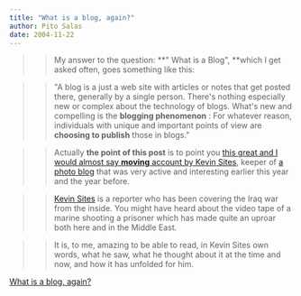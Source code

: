 ```yaml
---
title: "What is a blog, again?"
author: Pito Salas
date: 2004-11-22
---
```



>>

>> My answer to the question: **" What is a Blog", **which I get asked often,
goes something like this:

>>

>> "A blog is a just a web site with articles or notes that get posted there,
generally by a single person. There's nothing especially new or complex about
the technology of blogs. What's new and compelling is the **blogging
phenomenon** : For whatever reason, individuals with unique and important
points of view are **choosing to publish** those in blogs."

>>

>> Actually **the point of this post** is to point you [this great and I would
almost say **moving** account by Kevin
Sites](<http://www.kevinsites.net/2004_11_21_archive.html#110107420331292115>),
keeper of [a photo blog](<http://www.kevinsites.net/>) that was very active
and interesting earlier this year and the year before.

>>

>> [Kevin Sites](<http://www.kevinsites.net/>) is a reporter who has been
covering the Iraq war from the inside. You might have heard about the video
tape of a marine shooting a prisoner which has made quite an uproar both here
and in the Middle East.

>>

>> It is, to me, amazing to be able to read, in Kevin Sites own words, what he
saw, what he thought about it at the time and now, and how it has unfolded for
him.


[What is a blog, again?](None)
